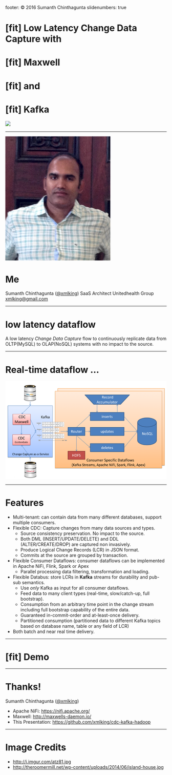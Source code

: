 footer: © 2016 Sumanth Chinthagunta
slidenumbers: true

# [fit] Low Latency Change Data Capture with
# [fit] Maxwell
# [fit] and
# [fit] Kafka
![](https://raw.githubusercontent.com/spring-projects/spring-cloud/gh-pages/img/project-icon-large.png)

---

![left](./images/sumanth.png)
# Me

Sumanth Chinthagunta ([@xmlking](http://twitter.com/xmlking))
SaaS Architect
Unitedhealth Group
[xmlking@gmail.com](mailto:xmlking@gmail.com)

---

# low latency dataflow

A low latency *Change Data Capture* flow to continuously replicate data from OLTP(MySQL) to OLAP(NoSQL) systems with no impact to the source.

---

# Real-time dataflow ...
![](./images/cdc-architecture.png)

---

# Features

* Multi-tenant: can contain data from many different databases, support multiple consumers.
* Flexible CDC: Capture changes from many data sources and types.
    * Source consistency preservation. No impact to the source.
    * Both DML (INSERT/UPDATE/DELETE) and DDL (ALTER/CREATE/DROP) are captured non invasively.
    * Produce Logical Change Records (LCR) in JSON format.
    * Commits at the source are grouped by transaction.
* Flexible Consumer Dataflows: consumer dataflows can be implemented in Apache NiFi, Flink, Spark or Apex
    * Parallel processing data filtering, transformation and loading.
* Flexible Databus: store LCRs in **Kafka** streams for durability and pub-sub semantics.
    * Use *only* Kafka as input for all consumer dataflows.
    * Feed data to many client types (real-time, slow/catch-up, full bootstrap).
    * Consumption from an arbitrary time point in the change stream including full bootstrap capability of the entire data.
    * Guaranteed in-commit-order and at-least-once delivery.
    * Partitioned consumption (partitioned data to different Kafka topics based on database name, table or any field of LCR)
* Both batch and near real time delivery.

---

# [fit] Demo

---


# Thanks!

Sumanth Chinthagunta ([@xmlking](http://twitter.com/xmlking))

* Apache NiFi: https://nifi.apache.org/
* Maxwell: http://maxwells-daemon.io/
* This Presentation: https://github.com/xmlking/cdc-kafka-hadoop

---

# Image Credits

* http://i.imgur.com/atz81.jpg
* http://theroomermill.net/wp-content/uploads/2014/06/island-house.jpg
